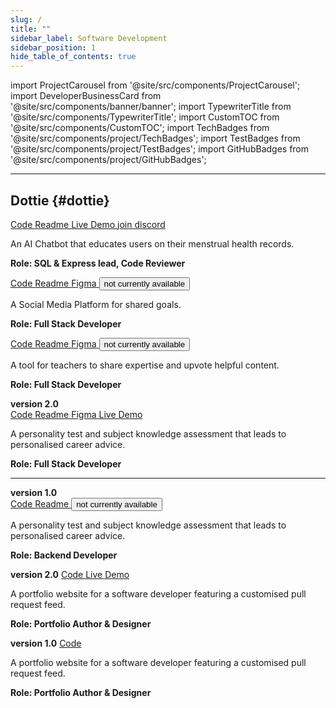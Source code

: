 ```yaml
---
slug: /
title: ""
sidebar_label: Software Development
sidebar_position: 1
hide_table_of_contents: true
---
```


import ProjectCarousel from '@site/src/components/ProjectCarousel';
import DeveloperBusinessCard from '@site/src/components/banner/banner';
import TypewriterTitle from '@site/src/components/TypewriterTitle';
import CustomTOC from '@site/src/components/CustomTOC';
import TechBadges from '@site/src/components/project/TechBadges';
import TestBadges from '@site/src/components/project/TestBadges';
import GitHubBadges from '@site/src/components/project/GitHubBadges';

<DeveloperBusinessCard />

<CustomTOC />

***

## Dottie {#dottie}

<section>

<ProjectCarousel projectKey="dottie" />

<a href="https://github.com/lmcrean/dottie" target="_blank" className="code-btn"><i className="fa fa-code"></i> Code </a> <a href="https://github.com/lmcrean/dottie" target="_blank" className="readme-btn"><i className="fa fa-book"></i> Readme </a> <a href="https://dottie-lmcreans-projects.vercel.app/" target="_blank" className="live-demo-btn"><i className="fa fa-play"></i> Live Demo </a><a href="https://discord.gg/FRxFFgU4cq" target="_blank" className="discord-btn"><i className="fa fa-brands fa-discord"></i> join discord </a>

An AI Chatbot that educates users on their menstrual health records.

**Role: SQL & Express lead, Code Reviewer**

<TechBadges values="typescript,express,knex,supertest,azure,sql,azureappservices,azuresql,react,tailwindcss" />

<TestBadges tests="vitest:303,playwright:40" />

<GitHubBadges repo="lmcrean/dottie" badges="contributors-anon,stars, last-commit,created-at,commit-activity,issues,issues-closed,issues-pr,issues-pr-closed" />

</section>



<div className="screenshot-project-element">

<TypewriterTitle text="Odyssey" level="h2" className="project-title" id="odyssey" delay={300} speed={100} />

<section>

<ProjectCarousel projectKey="odyssey" />

<div>
<a href="https://github.com/lmcrean/odyssey-api" target="_blank" className="code-btn"><i className="fa fa-code"></i> Code </a> <a href="https://odyssey-docs.lauriecrean.dev" target="_blank" className="readme-btn"><i className="fa fa-book"></i> Readme </a> <a href="https://www.figma.com/design/E9mOo72sSEqIjSplAMipFE/Odyssey?node-id=0-1&t=90jvE8D1JwHqgqVY-1" target="_blank" className="figma-btn"><i className="fa fa-brands fa-figma"></i> Figma </a> <button className="live-demo-btn"><i className="fa fa-lock"></i> not currently available </button>

A Social Media Platform for shared goals.

**Role: Full Stack Developer**

<TechBadges values="python,react,tailwindcss,vercel,cloudinary,postgresql,django,aws,heroku,oauth2,jwt,amazonrds" />

<TestBadges tests="playwright:32,jest:5,cypress:3,python:38,pytest:20" />

<GitHubBadges repo="lmcrean/odyssey-api" badges="last-commit,created-at,commit-activity" />

</div>
</section>

</div>


<TypewriterTitle text="Coach Matrix" level="h2" className="project-title" id="coach-matrix" delay={200} speed={90} />

<section>

<ProjectCarousel projectKey="coachmatrix" />

<a href="https://github.com/lmcrean/coach-matrix" target="_blank" className="code-btn"><i className="fa fa-code"></i> Code </a> <a href="https://github.com/lmcrean/coach-matrix" target="_blank" className="readme-btn"><i className="fa fa-book"></i> Readme </a> <a href="https://www.figma.com/design/jXT4Bi1WXVwYG4daO3Yczi/Coach-Matrix?node-id=1-89&t=J0AI0eKKLWvVg5Lj-1" target="_blank" className="figma-btn"><i className="fa fa-brands fa-figma"></i> Figma </a> <button className="live-demo-btn"><i className="fa fa-lock"></i> not currently available </button>

A tool for teachers to share expertise and upvote helpful content.

**Role: Full Stack Developer**

<TechBadges values="javascript,python,html,css,postgresql,django,amazonrds,aws,oauth2,jwt,heroku" />

<TestBadges tests="playwright:3,python:4,pytest:6" />

<GitHubBadges repo="lmcrean/coach-matrix" badges="last-commit,created-at,commit-activity, contributors, stars" />

</section>


<TypewriterTitle text="Steam Report" level="h2" className="project-title" id="steam-report" delay={250} speed={110} />

<section>

<ProjectCarousel projectKey="steamreport" />

<b>version 2.0</b><br/>
<a href="https://github.com/lmcrean/steam-report-mern" target="_blank" className="code-btn"><i className="fa fa-code"></i> Code </a> <a href="https://steamreport-docs.lauriecrean.dev" target="_blank" className="readme-btn"><i className="fa fa-book"></i> Readme </a> <a href="https://www.figma.com/design/r3srLkPpbnMviUOIZeNjk7/Steam-Report?node-id=0-1&t=FBS5ZDxiWmtVBPeq-1" target="_blank" className="figma-btn"><i className="fa fa-brands fa-figma"></i> Figma </a> <a href="https://steamreport.lauriecrean.dev" target="_blank" className="live-demo-btn"><i className="fa fa-play"></i> Live Demo </a>

A personality test and subject knowledge assessment that leads to personalised career advice.

**Role: Full Stack Developer**

<TechBadges values="react,nextjs,tailwindcss,javascript,vite,aws,lambda,dynamodb,express,vercel" />

<TestBadges tests="playwright:12,jest:2,vitest:19" />

<GitHubBadges repo="lmcrean/steam-report-mern" badges="last-commit,created-at,commit-activity" />

<hr />

<b>version 1.0</b><br/>
<a href="https://github.com/lmcrean/steam-report" target="_blank" className="code-btn"><i className="fa fa-code"></i> Code </a> <a href="https://github.com/lmcrean/steam-report" target="_blank" className="readme-btn"><i className="fa fa-book"></i> Readme </a> <button className="live-demo-btn"><i className="fa fa-lock"></i> not currently available </button>

A personality test and subject knowledge assessment that leads to personalised career advice.

**Role: Backend Developer**

<TechBadges values="python,nodejs,heroku,googlesheets" />

<GitHubBadges repo="lmcrean/steam-report" badges="last-commit,created-at,commit-activity" />

</section>


<TypewriterTitle text="Developer Portfolio" level="h2" className="project-title" id="laurie-crean" delay={350} speed={95} />

<ProjectCarousel projectKey="lauriecrean" />

<b>version 2.0</b>
<a href="https://github.com/lmcrean/lauriecrean_nextjs" target="_blank" className="code-btn"><i className="fa fa-code"></i> Code </a> <a href="https://lauriecrean.dev" target="_blank" className="live-demo-btn"><i className="fa fa-play"></i> Live Demo </a>

A portfolio website for a software developer featuring a customised pull request feed.

**Role: Portfolio Author & Designer**

<TechBadges values="docusaurus,typescript" />

<TestBadges tests="vitest:33,playwright:12" />

<GitHubBadges repo="lmcrean/developer-portfolio" badges="last-commit,created-at,commit-activity" />

<b>version 1.0</b>
<a href="https://github.com/lmcrean/lauriecrean-archive" target="_blank" className="code-btn"><i className="fa fa-code"></i> Code </a>

A portfolio website for a software developer featuring a customised pull request feed.

**Role: Portfolio Author & Designer**

<TechBadges values="javascript,react,nextjs,tailwindcss,framermotion,vercel" /> 

<GitHubBadges repo="lmcrean/lauriecrean" badges="last-commit,created-at,commit-activity" />
